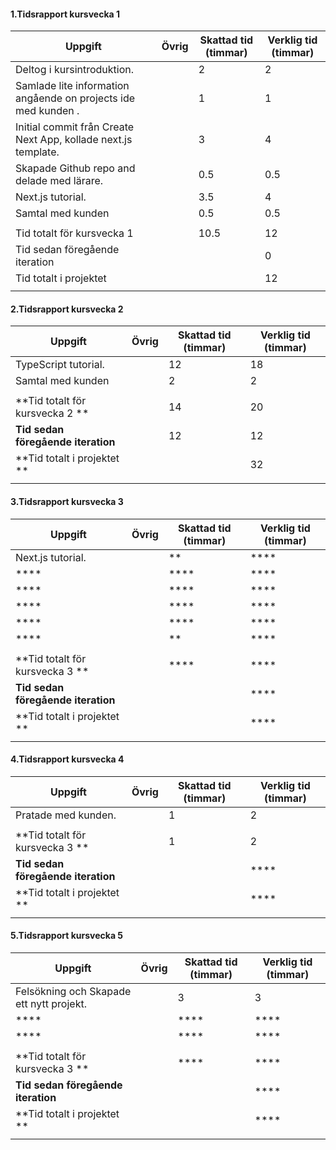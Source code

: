 #### 1.Tidsrapport kursvecka 1

| Uppgift                                                        | Övrig | Skattad tid (timmar) | Verklig tid (timmar) |
| -------------------------------------------------------------- | ----- | -------------------- | -------------------- |
| Deltog i kursintroduktion.                                     |       | 2                    | 2                    |
| Samlade lite information angående on projects ide med kunden . |       | 1                    | 1                    |
| Initial commit från Create Next App, kollade next.js template. |       | 3                    | 4                    |
| Skapade Github repo and delade med lärare.                     |       | 0.5                  | 0.5                  |
| Next.js tutorial.                                              |       | 3.5                  | 4                    |
| Samtal med kunden                                              |       | 0.5                  | 0.5                  |
|                                                                |       |                      |                      |
| Tid totalt för kursvecka 1                                     |       | 10.5                 | 12                   |
| Tid sedan föregående iteration                                 |       |                      | 0                    |
| Tid totalt i projektet                                         |       |                      | 12                   |
|                                                                |       |                      |                      |

#### 2.Tidsrapport kursvecka 2

| Uppgift                            | Övrig | Skattad tid (timmar) | Verklig tid (timmar) |
| ---------------------------------- | ----- | -------------------- | -------------------- |
| TypeScript tutorial.               |       | 12                   | 18                   |
| Samtal med kunden                  |       | 2                    | 2                    |
|                                    |       |                      |                      |
| **Tid totalt för kursvecka 2 **    |       | 14                   | 20                   |
| **Tid sedan föregående iteration** |       | 12                   | 12                   |
| **Tid totalt i projektet **        |       |                      | 32                   |
|                                    |       |                      |                      |

#### 3.Tidsrapport kursvecka 3

| Uppgift                            | Övrig | Skattad tid (timmar) | Verklig tid (timmar) |
| ---------------------------------- | ----- | -------------------- | -------------------- |
| Next.js tutorial.                  |       | \*\*                 | \*\*\*\*             |
| \*\*\*\*                           |       | \*\*\*\*             | \*\*\*\*             |
| \*\*\*\*                           |       | \*\*\*\*             | \*\*\*\*             |
| \*\*\*\*                           |       | \*\*\*\*             | \*\*\*\*             |
| \*\*\*\*                           |       | \*\*\*\*             | \*\*\*\*             |
| \*\*\*\*                           |       | \*\*                 | \*\*\*\*             |
|                                    |       |                      |                      |
| **Tid totalt för kursvecka 3 **    |       | \*\*\*\*             | \*\*\*\*             |
| **Tid sedan föregående iteration** |       |                      | \*\*\*\*             |
| **Tid totalt i projektet **        |       |                      | \*\*\*\*             |
|                                    |       |                      |                      |

#### 4.Tidsrapport kursvecka 4

| Uppgift                            | Övrig | Skattad tid (timmar) | Verklig tid (timmar) |
| ---------------------------------- | ----- | -------------------- | -------------------- |
| Pratade med kunden.                |       | 1                    | 2                    |
|                                    |       |                      |                      |
| **Tid totalt för kursvecka 3 **    |       | 1                    | 2                    |
| **Tid sedan föregående iteration** |       |                      | \*\*\*\*             |
| **Tid totalt i projektet **        |       |                      | \*\*\*\*             |
|                                    |       |                      |                      |

#### 5.Tidsrapport kursvecka 5

| Uppgift                                  | Övrig | Skattad tid (timmar) | Verklig tid (timmar) |
| ---------------------------------------- | ----- | -------------------- | -------------------- |
| Felsökning och Skapade ett nytt projekt. |       | 3                    | 3                    |
| \*\*\*\*                                 |       | \*\*\*\*             | \*\*\*\*             |
| \*\*\*\*                                 |       | \*\*\*\*             | \*\*\*\*             |
|                                          |       |                      |                      |
| **Tid totalt för kursvecka 3 **          |       | \*\*\*\*             | \*\*\*\*             |
| **Tid sedan föregående iteration**       |       |                      | \*\*\*\*             |
| **Tid totalt i projektet **              |       |                      | \*\*\*\*             |
|                                          |       |                      |                      |
